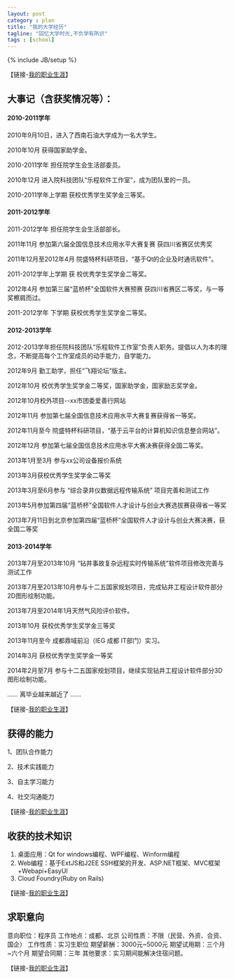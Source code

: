 ```yaml
---
layout: post
category : plan
title: "我的大学经历"
tagline: "回忆大学时光,不负学有所识"
tags : [school]
---
```

{% include JB/setup %}


【链接-[我的职业生涯](/plan/2015/12/13/company)】

## 大事记（含获奖情况等）： 
 
#### 2010-2011学年

2010年9月10日，进入了西南石油大学成为一名大学生。 

2010年10月 获得国家助学金。

2010-2011学年 担任院学生会生活部委员。

2010年12月 进入院科技团队“乐程软件工作室”，成为团队里的一员。

2010-2011学年上学期  获校优秀学生奖学金三等奖。


#### 2011-2012学年

2011-2012学年 担任院学生会生活部部长。 

2011年11月 参加第六届全国信息技术应用水平大赛复赛 获四川省赛区优秀奖

2011年12月至2012年4月 院盛特杯科研项目，“基于Qt的企业及时通讯软件”。

2011-2012学年上学期 获 校优秀学生奖学金二等奖。 

2012年4月 参加第三届“蓝桥杯”全国软件大赛预赛 获四川省赛区二等奖，与一等奖檫肩而过。

2011-2012学年 下学期 获校优秀学生奖学金二等奖。
 

#### 2012-2013学年

2012-2013学年担任院科技团队“乐程软件工作室”负责人职务。提倡以人为本的理念，不断提高每个工作室成员的动手能力，自学能力。

2012年9月 勤工助学，担任“飞翔论坛”版主。

2012年10月 校优秀学生奖学金二等奖，国家助学金，国家励志奖学金。

2012年10月校外项目--xx市团委爱善行网站

2012年11月 参加第七届全国信息技术应用水平大赛复赛获得省一等奖。

2012年11月至今 院盛特杯科研项目，“基于云平台的计算机知识信息整合网站”。

2012年12月 参加第七届全国信息技术应用水平大赛决赛获得全国二等奖。

2013年1月至3月 参与xx公司设备报价系统

2013年3月获校优秀学生奖学金二等奖

2013年3月至6月参与 “综合录井仪数据远程传输系统” 项目完善和测试工作

2013年5月参加第四届“蓝桥杯”全国软件人才设计与创业大赛选拔赛获得省一等奖

2013年7月11日到北京参加第四届“蓝桥杯”全国软件人才设计与创业大赛决赛，获全国二等奖

#### 2013-2014学年

2013年7月至2013年10月 “钻井事故复杂远程实时传输系统”软件项目修改完善与测试工作

2013年7月至2013年10月参与十二五国家规划项目，完成钻井工程设计软件部分2D图形绘制功能。 

2013年7月至2014年1月天然气风险评价软件。

2013年10月 获校优秀学生奖学金三等奖

2013年11月至今 成都鼎域前沿（IEG 成都 IT部门）实习。

2014年3月 获校优秀学生奖学金一等奖

2014年2月至7月  参与十二五国家规划项目，继续实现钻井工程设计软件部分3D图形绘制功能。

...... 离毕业越来越近了 ......

【链接-[我的职业生涯](/plan/2015/12/13/company)】

## 获得的能力

1、团队合作能力

2、技术实践能力

3、自主学习能力 

4、社交沟通能力

【链接-[我的职业生涯](/plan/2015/12/13/company)】

## 收获的技术知识

1. 桌面应用：Qt for windows编程、WPF编程、Winform编程
2. Web编程：基于ExtJS和J2EE SSH框架的开发、ASP.NET框架、MVC框架+Webapi+EasyUI
3. Cloud Foundry(Ruby on Rails)

【链接-[我的职业生涯](/plan/2015/12/13/company)】

## 求职意向

 意向职位：程序员
 工作地点：成都、北京
 公司性质：不限（民营、外资、合资、国企）
 工作性质：实习生职位
 期望薪酬：3000元~5000元
 期望试用期：三个月~六个月
 期望合同期：三年
 其他要求：实习期间能解决住宿问题。
 
 【链接-[我的职业生涯](/plan/2015/12/13/company)】
